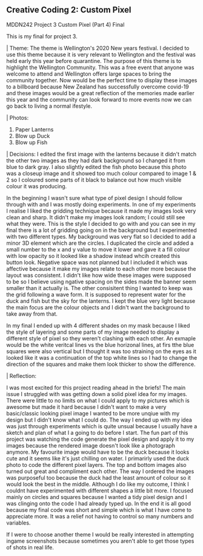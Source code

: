 ## Creative Coding 2: Custom Pixel

MDDN242 Project 3 Custom Pixel (Part 4) Final 

This is my final for project 3.

| Theme:
The theme is Wellington's 2020 New years festival. I decided to use this theme because it is very relevant to Wellington and the festival was held early this year before quarantine. The purpose of this theme is to highlight the Wellington Community. This was a free event that anyone was welcome to attend and Wellington offers large spaces to bring the community together. Now would be the perfect time to display these images to a billboard because New Zealand has successfully overcome covid-19 and these images would be a great reflection of the memories made earlier this year and the community can look forward to more events now we can go back to living a normal ifestyle.

| Photos:
1. Paper Lanterns
2. Blow up Duck
3. Blow up Fish

| Decisions: 
I edited the first image with the lanterns because it didn't match the other two images as they had dark background so I changed it from blue to dark gray. I also slightly edited the fish photo because this photo was a closeup image and it showed too much colour compared to image 1 & 2 so I coloured some parts of it black to balance out how much visible colour it was producing.

In the beginning I wasn't sure what type of pixel design I should follow through with and I was mostly doing experiments. In one of my experiments I realise I liked the gridding technique because it made my images look very clean and sharp. It didn't make my images look random; I could still see what they were. This is the style I decided to go with and you can see in my final there is a lot of gridding going on in the background but I experimented with two different types. My background was very flat so I decided to add a minor 3D element which are the circles. I duplicated the circle and added a small number to the x and y value to move it lower and gave it a fill colour with low opacity so it looked like a shadow instead whcih created this button look. Negative space was not planned but I included it which was affective because it make my images relate to each other more because the layout was consistent. I didn't like how wide these images were supposed to be so I believe using ngative spacing on the sides made the banner seem smaller than it actually is. The other consisitent thing I wanted to keep was the grid following a wave form. It is supposed to represent water for the duck and fish but the sky for the lanterns. I kept the blue very light because the main focus are the colour objects and I didn't want the background to take away from that.

In my final I ended up with 4 different shades on my mask because I liked the style of layering and some parts of my image needed to display a different style of pixel so they weren't clashing with each other. An exmaple would be the white veritcal lines vs the blue horizonal lines, at firs tthe blue squares were also vertical but I thought it was too straining on the eyes as it looked like it was a continuation of the top white lines so I had to change the direction of the squares and make them look thicker to show the difference.

| Reflection:

I was most excited for this project reading ahead in the briefs! The main issue I struggled with was getting down a solid pixel idea for my images. There were little to no limits on what I could apply to my pictures which is awesome but made it hard because I didn't want to make a very basic/classic looking pixel image I wanted to be more unqiue with my design but I didn't know what I could do. The way I ended up with my idea was just through experiments which is quite unsual because I usually have a sketch and plan of what I a going to do before I start.
The fun part of this project was watching the code generate the pixel design and apply it to my images because the rendered image doesn't look like a photograph anymore. My favourite image would have to be the duck because it looks cute and it seems like it's just chilling on water. I primarirly used the duck photo to code the different pixel layers. The top and bottom images also turned out great and compliment each other. The way I ordered the images was purposeful too because the duck had the least amount of colour so it would look the best in the middle.
Although I do like my outcome, I think I couldnt have experimented with different shapes a little bit more. I focused mainly on circles and squares because I wanted a tidy pixel design and I was clinging onto the code I had already typed up. In the end it is all good because my final code was short and simple which is what I have come to appreciate more. It was a relief not having to control so many numbers and variables.

If I were to choose another theme I would be really interested in attempting ingame screenshots because sometimes you aren't able to get those types of shots in real life.

